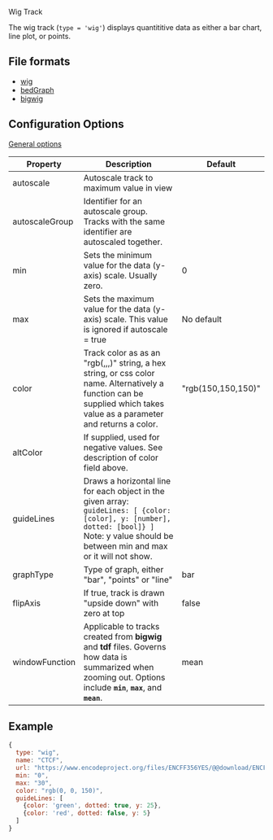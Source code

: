 <p class="page-title">Wig Track</p>

The wig track (`type = 'wig'`) displays quantititive data as either a bar chart, line plot, or points.

## File formats

* [wig](https://genome.ucsc.edu/goldenPath/help/wiggle.html)
* [bedGraph](https://genome.ucsc.edu/goldenPath/help/bedgraph.html)
* [bigwig](https://genome.ucsc.edu/goldenPath/help/bigWig.html)


## Configuration Options

[General options](Tracks.md#options-for-all-track-types)

| Property       | Description                                                                                                                                                                                       | Default            |
|----------------|---------------------------------------------------------------------------------------------------------------------------------------------------------------------------------------------------|--------------------|
| autoscale      | Autoscale track to maximum value in view                                                                                                                                                          |                    |
| autoscaleGroup | Identifier for an autoscale group.  Tracks with the same identifier are autoscaled together.                                                                                                      |                    |
| min            | Sets the minimum value for the data (y-axis) scale.  Usually zero.                                                                                                                                | 0                  |
| max            | Sets the  maximum value for the data (y-axis) scale. This value is ignored if autoscale = true                                                                                                    | No default         |
| color          | Track color as as an "rgb(,,,)" string, a hex string, or css color name.  Alternatively a function can be supplied which takes value as a parameter and returns a color.                          | "rgb(150,150,150)" |
| altColor       | If supplied, used for negative values.  See description of color field above.                                                                                                                     |                    |
| guideLines     | Draws a horizontal line for each object in the given array: ```guideLines: [ {color: [color], y: [number], dotted: [bool]} ]```  Note: y value should be between min and max or it will not show. |                    |
| graphType      | Type of graph, either "bar", "points" or "line"                                                                                                                                                   | bar                |
| flipAxis       | If true, track is drawn "upside down" with zero at top                                                                                                                                            | false              |
| windowFunction | Applicable to tracks created from **bigwig** and **tdf** files.  Governs how data is summarized when zooming out.  Options include **`min`**, **`max`**, and **`mean`**.                          | mean               |

## Example

```javascript
{
  type: "wig",
  name: "CTCF",
  url: "https://www.encodeproject.org/files/ENCFF356YES/@@download/ENCFF356YES.bigWig",
  min: "0",
  max: "30",
  color: "rgb(0, 0, 150)",
  guideLines: [
    {color: 'green', dotted: true, y: 25}, 
    {color: 'red', dotted: false, y: 5}
  ]
}

```

